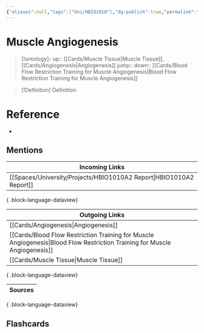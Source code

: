 ```yaml
---
{"aliases":null,"tags":["Uni/HBIO1010"],"dg-publish":true,"permalink":"/cards/muscle-angiogenesis/","dgPassFrontmatter":true}
---
```


# Muscle Angiogenesis

> [!ontology]-
> up:: [[Cards/Muscle Tissue\|Muscle Tissue]], [[Cards/Angiogenesis\|Angiogenesis]]
> jump:: 
> down:: [[Cards/Blood Flow Restriction Training for Muscle Angiogenesis\|Blood Flow Restriction Training for Muscle Angiogenesis]]

> [!Definition] Definition
> 

# Reference
- 

## Mentions

| Incoming Links                                                         |
| ---------------------------------------------------------------------- |
| [[Spaces/University/Projects/HBIO1010A2 Report\|HBIO1010A2 Report]] |

{ .block-language-dataview}

| Outgoing Links                                                                                                                |
| ----------------------------------------------------------------------------------------------------------------------------- |
| [[Cards/Angiogenesis\|Angiogenesis]]                                                                                       |
| [[Cards/Blood Flow Restriction Training for Muscle Angiogenesis\|Blood Flow Restriction Training for Muscle Angiogenesis]] |
| [[Cards/Muscle Tissue\|Muscle Tissue]]                                                                                     |

{ .block-language-dataview}

| Sources |
| ------- |

{ .block-language-dataview}

## Flashcards 
